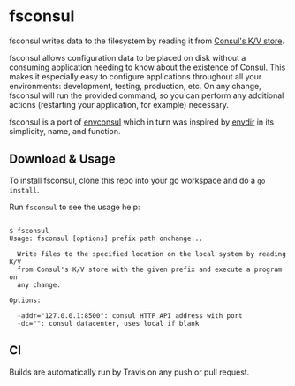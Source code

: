 # fsconsul

fsconsul writes data to the filesystem by reading it from [Consul's K/V store](http://www.consul.io).

fsconsul allows configuration data to be placed on disk without a consuming application
needing to know about the existence of Consul. This makes it especially easy to configure
applications throughout all your environments: development, testing, production, etc.  On
any change, fsconsul will run the provided command, so you can perform any additional actions
(restarting your application, for example) necessary.

fsconsul is a port of [envconsul](https://github.com/hashicorp/envconsul) which in turn was inspired by [envdir](http://cr.yp.to/daemontools/envdir.html)
in its simplicity, name, and function.

## Download & Usage

To install fsconsul, clone this repo into your go workspace and do a `go install`.

Run `fsconsul` to see the usage help:

```

$ fsconsul
Usage: fsconsul [options] prefix path onchange...

  Write files to the specified location on the local system by reading K/V
  from Consul's K/V store with the given prefix and execute a program on
  any change.

Options:

  -addr="127.0.0.1:8500": consul HTTP API address with port
  -dc="": consul datacenter, uses local if blank
```

## CI

Builds are automatically run by Travis on any push or pull request.
